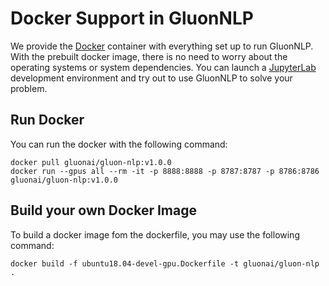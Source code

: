 # Docker Support in GluonNLP
We provide the [Docker](https://www.docker.com/) container with everything set up to run GluonNLP.
With the prebuilt docker image, there is no need to worry about the operating systems or system dependencies. 
You can launch a [JupyterLab](https://jupyterlab.readthedocs.io/en/stable/) development environment 
and try out to use GluonNLP to solve your problem.

## Run Docker
You can run the docker with the following command:

```
docker pull gluonai/gluon-nlp:v1.0.0
docker run --gpus all --rm -it -p 8888:8888 -p 8787:8787 -p 8786:8786 gluonai/gluon-nlp:v1.0.0
```


## Build your own Docker Image
To build a docker image fom the dockerfile, you may use the following command:

```
docker build -f ubuntu18.04-devel-gpu.Dockerfile -t gluonai/gluon-nlp .
```
